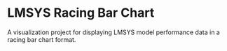 # LMSYS Racing Bar Chart

A visualization project for displaying LMSYS model performance data in a racing bar chart format.
